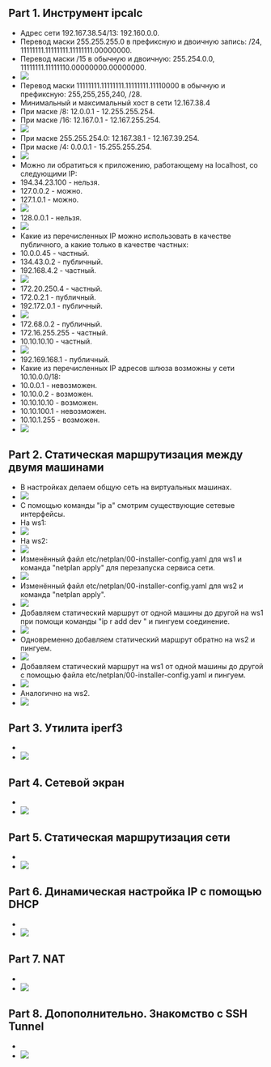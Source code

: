 ## Part 1. Инструмент ipcalc
* Адрес сети 192.167.38.54/13: 192.160.0.0.
* Перевод маски 255.255.255.0 в префиксную и двоичную запись: /24, 11111111.11111111.11111111.00000000.
* Перевод маски /15 в обычную и двоичную: 255.254.0.0, 11111111.11111110.00000000.00000000.
* ![](./screenshots/img_1.1.png)
* Перевод маски 11111111.11111111.11111111.11110000 в обычную и префиксную: 255,255,255,240, /28.
* Минимальный и максимальный хост в сети 12.167.38.4
* При маске /8: 12.0.0.1 - 12.255.255.254.
* При маске /16: 12.167.0.1 - 12.167.255.254.
* ![](./screenshots/img_1.2.png)
* При маске 255.255.254.0: 12.167.38.1 - 12.167.39.254.
* При маске /4: 0.0.0.1 - 15.255.255.254.
* ![](./screenshots/img_1.3.png)
* Можно ли обратиться к приложению, работающему на localhost, со следующими IP:
* 194.34.23.100 - нельзя.
* 127.0.0.2 - можно.
* 127.1.0.1 - можно.
* ![](./screenshots/img_1.4.png)
* 128.0.0.1 - нельзя.
* ![](./screenshots/img_1.5.png)
* Какие из перечисленных IP можно использовать в качестве публичного, а какие только в качестве частных:
* 10.0.0.45 - частный.
* 134.43.0.2 - публичный.
* 192.168.4.2 - частный.
* ![](./screenshots/img_1.6.png)
* 172.20.250.4 - частный.
* 172.0.2.1 - публичный.
* 192.172.0.1 - публичный.
* ![](./screenshots/img_1.7.png)
* 172.68.0.2 - публичный.
* 172.16.255.255 - частный.
* 10.10.10.10 - частный.
* ![](./screenshots/img_1.8.png)
* 192.169.168.1 - публичный.
* Какие из перечисленных IP адресов шлюза возможны у сети 10.10.0.0/18:
* 10.0.0.1 - невозможен.
* 10.10.0.2 - возможен.
* 10.10.10.10 - возможен.
* 10.10.100.1 - невозможен.
* 10.10.1.255 - возможен.
* ![](./screenshots/img_1.9.png)
## Part 2. Статическая маршрутизация между двумя машинами
* В настройках делаем общую сеть на виртуальных машинах.
* ![](./screenshots/img_2.5.png)
* С помощью команды "ip a" смотрим существующие сетевые интерфейсы.
* На ws1:
* ![](./screenshots/img_2.1.png)
* На ws2:
* ![](./screenshots/img_2.2.png)
* Изменённый файл etc/netplan/00-installer-config.yaml для ws1 и команда "netplan apply" для перезапуска сервиса сети.
* ![](./screenshots/img_2.3.png)
* Изменённый файл etc/netplan/00-installer-config.yaml для ws2 и команда "netplan apply".
* ![](./screenshots/img_2.4.png)
* Добавляем статический маршрут от одной машины до другой на ws1 при помощи команды "ip r add <IP> dev <DevName>" и пингуем соединение.
* ![](./screenshots/img_2.6.png)
* Одновременно добавляем статический маршрут обратно на ws2 и пингуем.
* ![](./screenshots/img_2.7.png)
* Добавляем статический маршрут на ws1 от одной машины до другой с помощью файла etc/netplan/00-installer-config.yaml и пингуем.
* ![](./screenshots/img_2.8.png)
* Аналогично на ws2.
* ![](./screenshots/img_2.9.png)
## Part 3. Утилита iperf3
* 
* ![](./screenshots/img_.png)
## Part 4. Сетевой экран
* 
* ![](./screenshots/img_.png)
## Part 5. Статическая маршрутизация сети
* 
* ![](./screenshots/img_.png)
## Part 6. Динамическая настройка IP с помощью DHCP
* 
* ![](./screenshots/img_.png)
## Part 7. NAT
* 
* ![](./screenshots/img_.png)
## Part 8. Допополнительно. Знакомство с SSH Tunnel
* 
* ![](./screenshots/img_.png)